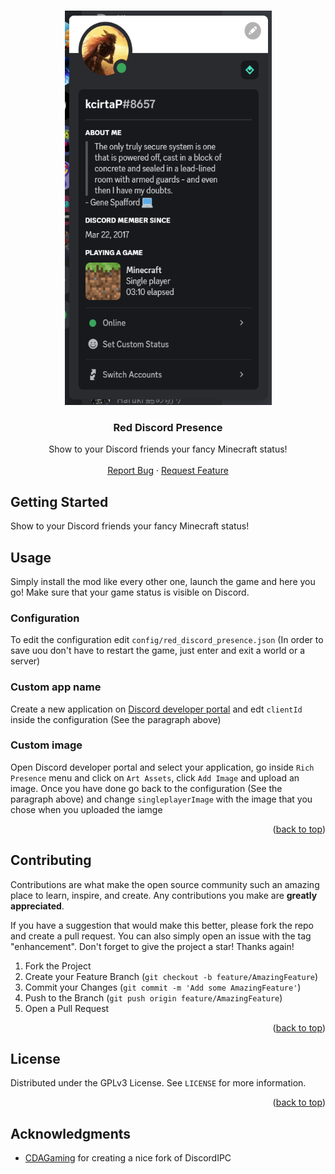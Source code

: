 <!-- Improved compatibility of back to top link: See: https://github.com/othneildrew/Best-README-Template/pull/73 -->
<a name="readme-top"></a>
<!--
*** Thanks for checking out the Best-README-Template. If you have a suggestion
*** that would make this better, please fork the repo and create a pull request
*** or simply open an issue with the tag "enhancement".
*** Don't forget to give the project a star!
*** Thanks again! Now go create something AMAZING! :D
-->



<!-- PROJECT SHIELDS -->
<!--
*** I'm using markdown "reference style" links for readability.
*** Reference links are enclosed in brackets [ ] instead of parentheses ( ).
*** See the bottom of this document for the declaration of the reference variables
*** for contributors-url, forks-url, etc. This is an optional, concise syntax you may use.
*** https://www.markdownguide.org/basic-syntax/#reference-style-links
-->

<!-- PROJECT LOGO -->
<br />
<div align="center">
  <a href="https://github.com/SuperRedstone/red_discord_presence">
    <img src="images/logo.png" alt="Logo" width="331" height="631">
  </a>
<h3 align="center">Red Discord Presence</h3>

  <p align="center">
    Show to your Discord friends your fancy Minecraft status!
    <br />
    <br />
    <a href="https://github.com/SuperRedstone/red_discord_presence/issues">Report Bug</a>
    ·
    <a href="https://github.com/SuperRedstone/red_discord_presence/issues">Request Feature</a>
  </p>
</div>

<!-- GETTING STARTED -->
## Getting Started
Show to your Discord friends your fancy Minecraft status!

<!-- USAGE EXAMPLES -->
## Usage
Simply install the mod like every other one, launch the game and here you go!
Make sure that your game status is visible on Discord. 

### Configuration
To edit the configuration edit `config/red_discord_presence.json`
(In order to save uou don't have to restart the game, just enter and exit a world or a server)

### Custom app name
Create a new application on [Discord developer portal](https://discord.com/developers/applications) and edt `clientId` inside the configuration (See the paragraph above)

### Custom image
Open Discord developer portal and select your application, go inside `Rich Presence` menu 
and click on `Art Assets`, click `Add Image` and upload an image. Once you have done go back 
to the configuration (See the paragraph above) and change `singleplayerImage` with the image that you chose 
when you uploaded the iamge

<p align="right">(<a href="#readme-top">back to top</a>)</p>

<!-- CONTRIBUTING -->
## Contributing

Contributions are what make the open source community such an amazing place to learn, inspire, and create. Any contributions you make are **greatly appreciated**.

If you have a suggestion that would make this better, please fork the repo and create a pull request. You can also simply open an issue with the tag "enhancement".
Don't forget to give the project a star! Thanks again!

1. Fork the Project
2. Create your Feature Branch (`git checkout -b feature/AmazingFeature`)
3. Commit your Changes (`git commit -m 'Add some AmazingFeature'`)
4. Push to the Branch (`git push origin feature/AmazingFeature`)
5. Open a Pull Request

<p align="right">(<a href="#readme-top">back to top</a>)</p>



<!-- LICENSE -->
## License

Distributed under the GPLv3 License. See `LICENSE` for more information.

<p align="right">(<a href="#readme-top">back to top</a>)</p>

<!-- ACKNOWLEDGMENTS -->
## Acknowledgments

* [CDAGaming](https://github.com/CDAGaming/DiscordIPC) for creating a nice fork of DiscordIPC 

